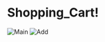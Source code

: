 # Shopping_Cart!
![Main](https://github.com/abouzarijaz89/Shopping_Cart/assets/126200219/ee9a1782-ceaa-4811-83a1-15b8d24f1be0)
![Add](https://github.com/abouzarijaz89/Shopping_Cart/assets/126200219/b079f73e-b89f-42ef-acec-fc930a74a9ff)
